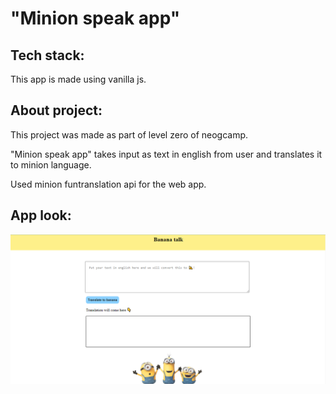 # "Minion speak app"

<h2>Tech stack:</h2>
This app is made using vanilla js.

<h2>About project:</h2>
This project was made as part of level zero of neogcamp.

"Minion speak app" takes input as text in english from user and translates it to minion language.

Used minion funtranslation api for the web app.

<h2>App look:</h2>

<img src="images/mark6view.png" >
